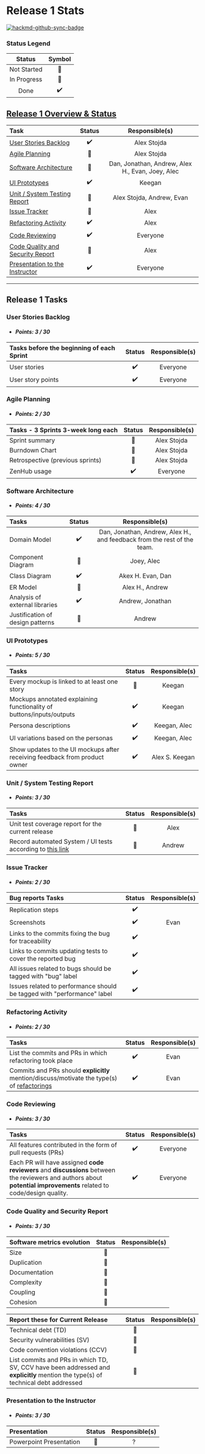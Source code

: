 # Release 1 Stats

[![hackmd-github-sync-badge](https://hackmd.io/_pbyZaQRSkOlwaCb1ydmeQ/badge)](https://hackmd.io/_pbyZaQRSkOlwaCb1ydmeQ)


### Status Legend
| Status | Symbol |
|:---:|:---:|
| Not Started | :red_circle: |
| In Progress | :large_orange_diamond: | 
| Done | :heavy_check_mark: |

## [__Release 1 Overview & Status__](#release-1-tasks)

| Task | Status | Responsible(s) |
|:---|:---:|:---:|
| [User Stories Backlog](#user-stories-backlog) | :heavy_check_mark: | Alex Stojda |
| [Agile Planning](#agile-planning) | :large_orange_diamond: | Alex Stojda |
| [Software Architecture](#software-architecture) | :large_orange_diamond: | Dan, Jonathan, Andrew, Alex H., Evan, Joey, Alec |
| [UI Prototypes](#ui-prototypes) | :heavy_check_mark: | Keegan |
| [Unit / System Testing Report](#unit-/-system-testing-report) | :large_orange_diamond: | Alex Stojda, Andrew, Evan |
| [Issue Tracker](#issue-tracker) | :large_orange_diamond: | Alex |
| [Refactoring Activity](#refactoring-activity) |:heavy_check_mark: | Alex |
| [Code Reviewing](#code-reviewing) | :heavy_check_mark: | Everyone |
| [Code Quality and Security Report](#code-quality-and-security-report) | :large_orange_diamond: | Alex |
| [Presentation to the Instructor](#presentation-to-the-instructor) | :heavy_check_mark: | Everyone |

---

## Release 1 Tasks

### User Stories Backlog
- #### *Points: 3 / 30*

| Tasks before the beginning of each Sprint | Status | Responsible(s) |
|:-|:-:|:-:|
| User stories | :heavy_check_mark: | Everyone |
| User story points | :heavy_check_mark: | Everyone |


### Agile Planning
- #### *Points: 2 / 30*
| Tasks - 3 Sprints 3-week long each | Status | Responsible(s) |
|:-|:-:|:-:|
| Sprint summary | :large_orange_diamond: | Alex Stojda |
| Burndown Chart | :large_orange_diamond: | Alex Stojda |
| Retrospective (previous sprints) | :large_orange_diamond: | Alex Stojda |
| ZenHub usage | :heavy_check_mark: | Everyone |

### Software Architecture
- #### *Points: 4 / 30*
| Tasks | Status | Responsible(s) |
|:-|:-:|:-:|
| Domain Model | :heavy_check_mark: | Dan, Jonathan, Andrew, Alex H., and feedback from the rest of the team. |
| Component Diagram | :large_orange_diamond: | Joey, Alec |
| Class Diagram | :heavy_check_mark:  | Akex H. Evan, Dan |
| ER Model | :large_orange_diamond: | Alex H., Andrew | 
| Analysis of external libraries | :heavy_check_mark: | Andrew, Jonathan |
| Justification of design patterns | :large_orange_diamond: | Andrew |

### UI Prototypes
- #### *Points: 5 / 30*
| Tasks | Status | Responsible(s) |
|:-|:-:|:-:|
| Every mockup is linked to at least one story | :large_orange_diamond: | Keegan |
| Mockups annotated explaining functionality of buttons/inputs/outputs | :heavy_check_mark: | Keegan |
| Persona descriptions | :heavy_check_mark: | Keegan, Alec |
| UI variations based on the personas | :heavy_check_mark: | Keegan, Alec |
| Show updates to the UI mockups after receiving feedback from product owner | :heavy_check_mark: | Alex S. Keegan |

### Unit / System Testing Report
- #### *Points: 3 / 30*
| Tasks | Status | Responsible(s) |
|:-|:-:|:-:|
| Unit test coverage report for the current release | :large_orange_diamond: | Alex | 
| Record automated System / UI tests according to [this link](https://github.com/RGPosadas/WayFinder/wiki/Acceptance-Tests-GIFs) | :large_orange_diamond: | Andrew | 

### Issue Tracker
- #### *Points: 2 / 30*
| Bug reports Tasks | Status | Responsible(s) |
|:-|:-:|:-:|
| Replication steps | :heavy_check_mark: | |
| Screenshots | :heavy_check_mark: | Evan |
| Links to the commits fixing the bug for traceability | :heavy_check_mark: | |
| Links to commits updating tests to cover the reported bug | :heavy_check_mark: | |
| All issues related to bugs should be tagged with "bug" label | :heavy_check_mark:| |
| Issues related to performance should be tagged with "performance" label | :heavy_check_mark: | |

### Refactoring Activity
- #### *Points: 2 / 30*
| Tasks | Status | Responsible(s) |
|:-|:-:|:-:|
| List the commits and PRs in which refactoring took place | :heavy_check_mark: | Evan |
| Commits and PRs should __explicitly__ mention/discuss/motivate the type(s) of [refactorings](https://refactoring.com/catalog/) | :heavy_check_mark: | Evan |

### Code Reviewing
- #### *Points: 3 / 30*
| Tasks | Status | Responsible(s) |
|:-|:-:|:-:|
| All features contributed in the form of pull requests (PRs) | :heavy_check_mark: | Everyone |
| Each PR will have assigned __code reviewers__ and __discussions__ between the reviewers and authors about __potential improvements__ related to code/design quality. | :heavy_check_mark: | Everyone |

### Code Quality and Security Report
- #### *Points: 3 / 30*
| Software metrics evolution | Status | Responsible(s) |
|:-|:-:|:-:|
| Size | :red_circle: | |
| Duplication | :red_circle: | |
| Documentation | :red_circle: | |
| Complexity | :red_circle: | |
| Coupling | :red_circle: | |
| Cohesion | :red_circle: | |

| Report these for Current Release | Status | Responsible(s) |
|:-|:-:|:-:|
| Technical debt (TD) | :red_circle: | |
| Security vulnerabilities (SV) | :red_circle: | |
| Code convention violations (CCV) | :red_circle: | |
| List commits and PRs in which TD, SV, CCV have been addressed and __explicitly__ mention the type(s) of technical debt addressed | :red_circle: | |

### Presentation to the Instructor
- #### *Points: 3 / 30*
| Presentation | Status | Responsible(s) |
|:-|:-:|:-:|
| Powerpoint Presentation | :large_orange_diamond: | ? |


